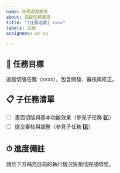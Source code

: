 ```yaml
---
name: 任務追蹤總表
about: 追蹤任務進度
title: "[任務追蹤] xxxx"
labels: 追蹤
assignees: wc-su

---
```


## 📌 任務目標

追蹤切版任務（xxxx），包含開發、審核與修正。

## 📋 子任務清單

- [ ] 畫面切版與基本功能效果（參見子任務 #️⃣）
- [ ] 提交審核與調整（參見子任務 #️⃣）

## ⏱ 進度備註

請於下方補充目前的執行情況與預估完成時間。
